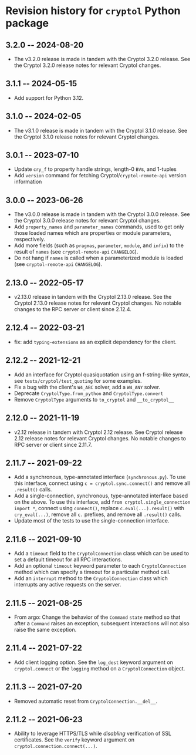 # Revision history for `cryptol` Python package

## 3.2.0 -- 2024-08-20

* The v3.2.0 release is made in tandem with the Cryptol 3.2.0 release. See the
  Cryptol 3.2.0 release notes for relevant Cryptol changes.

## 3.1.1 -- 2024-05-15

* Add support for Python 3.12.

## 3.1.0 -- 2024-02-05

* The v3.1.0 release is made in tandem with the Cryptol 3.1.0 release. See the
  Cryptol 3.1.0 release notes for relevant Cryptol changes.

## 3.0.1 -- 2023-07-10

* Update `cry_f` to property handle strings, length-0 `BV`s, and 1-tuples
* Add `version` command for fetching Cryptol/`cryptol-remote-api` version
  information

## 3.0.0 -- 2023-06-26

* The v3.0.0 release is made in tandem with the Cryptol 3.0.0 release. See the
  Cryptol 3.0.0 release notes for relevant Cryptol changes.
* Add `property_names` and `parameter_names` commands, used to get only those
  loaded names which are properties or module parameters, respectively.
* Add more fields (such as `pragmas`, `parameter`, `module`, and `infix`) to
  the result of `names` (see `cryptol-remote-api` `CHANGELOG`).
* Do not hang if `names` is called when a parameterized module is loaded
  (see `cryptol-remote-api` `CHANGELOG`).

## 2.13.0 -- 2022-05-17

* v2.13.0 release in tandem with the Cryptol 2.13.0 release. See the Cryptol
  2.13.0 release notes for relevant Cryptol changes. No notable changes to the
  RPC server or client since 2.12.4.

## 2.12.4 -- 2022-03-21

* fix: add `typing-extensions` as an explicit dependency for the client.

## 2.12.2 -- 2021-12-21

* Add an interface for Cryptol quasiquotation using an f-string-like syntax,
  see `tests/cryptol/test_quoting` for some examples.
* Fix a bug with the client's `W4_ABC` solver, add a `W4_ANY` solver.
* Deprecate `CryptolType.from_python` and `CryptolType.convert`
* Remove `CryptolType` arguments to `to_cryptol` and `__to_cryptol__`

## 2.12.0 -- 2021-11-19

* v2.12 release in tandem with Cryptol 2.12 release. See Cryptol release 2.12
  release notes for relevant Cryptol changes. No notable changes to RPC server
  or client since 2.11.7.

## 2.11.7 -- 2021-09-22

* Add a synchronous, type-annotated interface (`synchronous.py`). To use this
  interface, connect using `c = cryptol.sync.connect()` and remove all
  `.result()` calls.
* Add a single-connection, synchronous, type-annotated interface based on the
  above. To use this interface, add `from cryptol.single_connection import *`,
  connect using `connect()`, replace `c.eval(...).result()` with
  `cry_eval(...)`, remove all `c.` prefixes, and remove all `.result()` calls.
* Update most of the tests to use the single-connection interface.

## 2.11.6 -- 2021-09-10

* Add a `timeout` field to the `CryptolConnection` class which can be used
  to set a default timeout for all RPC interactions.
* Add an optional `timeout` keyword parameter to each `CryptolConnection` method
  which can specify a timeout for a particular method call.
* Add an `interrupt` method to the `CryptolConnection` class which interrupts
  any active requests on the server.

## 2.11.5 -- 2021-08-25

* From argo: Change the behavior of the `Command` `state` method so that after
  a `Command` raises an exception, subsequent interactions will not also raise
  the same exception.

## 2.11.4 -- 2021-07-22

* Add client logging option. See the `log_dest` keyword argument on
  `cryptol.connect` or the `logging` method on a `CryptolConnection` object.

## 2.11.3 -- 2021-07-20

* Removed automatic reset from `CryptolConnection.__del__`.


## 2.11.2 -- 2021-06-23

* Ability to leverage HTTPS/TLS while _disabling_ verification of SSL certificates.
  See the `verify` keyword argument on `cryptol.connection.connect(...)`.
